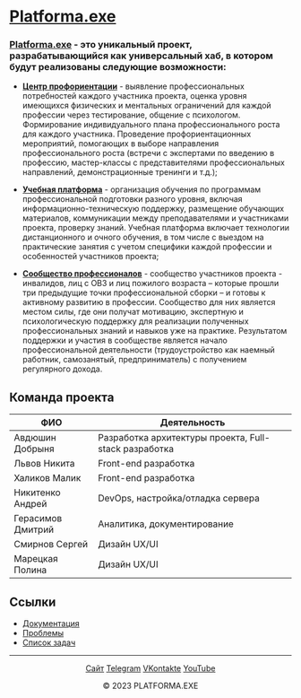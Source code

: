 # <u>Platforma.exe</u>

### [Platforma.exe](https://platforma-exe.ru) - это уникальный проект, разрабатывающийся как универсальный хаб, в котором будут реализованы следующие возможности:

- **<u>Центр профориентации</u>** - выявление профессиональных потребностей каждого участника проекта, оценка уровня имеющихся физических и ментальных ограничений для каждой профессии через тестирование, общение с психологом. Формирование индивидуального плана профессионального роста для каждого участника. Проведение профориентационных мероприятий, помогающих в выборе направления профессионального роста (встречи с экспертами по введению в профессию, мастер-классы с представителями профессиональных направлений, демонстрационные тренинги и т.д.); 

- **<u>Учебная платформа</u>** - организация обучения по программам профессиональной подготовки разного уровня, включая информационно-техническую поддержку, размещение обучающих материалов, коммуникации между преподавателями и участниками проекта, проверку знаний. Учебная платформа включает технологии дистанционного и очного обучения, в том числе с выездом на практические занятия с учетом специфики каждой профессии и особенностей участников проекта; 

- **<u>**Сообщество профессионалов**</u>** - сообщество участников проекта - инвалидов, лиц с ОВЗ и лиц пожилого возраста – которые прошли три предыдущие точки профессиональной сборки – и готовы к активному развитию в профессии. Сообщество для них является местом силы, где они получат мотивацию, экспертную и психологическую поддержку для реализации полученных профессиональных знаний и навыков уже на практике. Результатом поддержки и участия в сообществе является начало профессиональной деятельности (трудоустройство как наемный работник, самозанятый, предприниматель) с получением регулярного дохода.

## Команда проекта

| ФИО | Деятельность |
|---|---|
| Авдюшин Добрыня | Разработка архитектуры проекта, Full-stack разработка |
| Львов Никита | Front-end разработка |
| Халиков Малик | Front-end разработка |
| Никитенко Андрей | DevOps, настройка/отладка сервера |
| Герасимов Дмитрий | Аналитика, документирование |
| Смирнов Сергей | Дизайн UX/UI |
| Марецкая Полина | Дизайн UX/UI |

## Ссылки

- [Документация](./Docs/README.md)
- [Проблемы](https://github.com/S-DevTeam-CtOTES/Platforma-exe.ru/issues)
- [Список задач](https://github.com/orgs/S-DevTeam-CtOTES/projects/1)

--------------------------

<center>

[Сайт](https://platforma-exe.ru) 
[Telegram](https://t.me/platformaexe)
[VKontakte](https://vk.com/platformaexe)
[YouTube](https://www.youtube.com/@platforma-exe)

</center>

<p align="center">&copy; 2023 PLATFORMA.EXE</p>